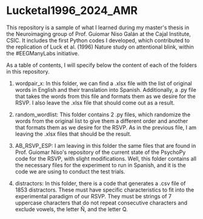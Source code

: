 # Lucketal1996_2024_AMR
This repository is a sample of what I learned during my master's thesis in the Neuroimaging group of Prof. Guiomar Niso Galán at the Cajal Institute, CSIC. It includes the first Python codes I developed, which contributed to the replication of Luck et al. (1996) Nature study on attentional blink, within the #EEGManyLabs initiative.

As a table of contents, I will specify below the content of each of the folders in this repository.
  1. wordpair_x: In this folder, we can find a .xlsx file with the list of original words in English and their translation into Spanish. Additionally, a .py file that takes the words from this file and formats them as we desire for the RSVP. I also leave the .xlsx file that should come out as a result.

  2. random_wordlist: This folder contains 2 .py files, which randomize the words from the original list to give them a different order and another that formats them as we desire for the RSVP. As in the previous file, I am leaving the .xlsx files that should be the result.

  3. AB_RSVP_ESP: I am leaving in this folder the same files that are found in Prof. Guiomar Niso's repository of the current state of the PsychoPy code for the RSVP, with slight modifications. Well, this folder contains all the necessary files for the experiment to run in Spanish, and it is the code we are using to conduct the test trials.
  
  4. distractors: In this folder, there is a code that generates a .csv file of 1853 distractors. These must have specific characteristics to fit into the experimental paradigm of our RSVP. They must be strings of 7 uppercase characters that do not repeat consecutive characters and exclude vowels, the letter Ñ, and the letter Q.
